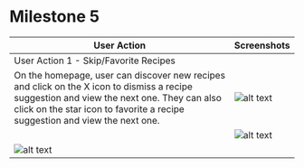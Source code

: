 # Milestone 5

| User Action | Screenshots |
| ------------- | ------------- |
| User Action 1 - Skip/Favorite Recipes
  On the homepage, user can discover new recipes and click on the X icon to dismiss a recipe suggestion and view the next one. They can also click on the star icon to favorite a recipe suggestion and view the next one.  | ![alt text](https://github.com/quiquemz/cogs121-project/blob/master/milestone3_screenshots/recipe_list.png "Recipe List View") |
|   | ![alt text](https://github.com/quiquemz/cogs121-project/blob/master/milestone3_screenshots/recipe_search.png "Recipe List View") |
| ![alt text](https://github.com/quiquemz/cogs121-project/blob/master/paper_prototypes/version-2/individual%20recipe%201.png "Recipe List UI")  |